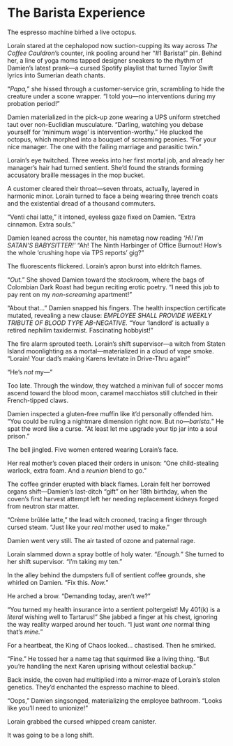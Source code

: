 # The Barista Experience

The espresso machine birhed a live octopus.  

Lorain stared at the cephalopod now suction-cupping its way across *The Coffee Cauldron*’s counter, ink pooling around her “#1 Barista!” pin. Behind her, a line of yoga moms tapped designer sneakers to the rhythm of Damien’s latest prank—a cursed Spotify playlist that turned Taylor Swift lyrics into Sumerian death chants.  

“*Papa,*” she hissed through a customer-service grin, scrambling to hide the creature under a scone wrapper. “I told you—no interventions during my probation period!”  

Damien materialized in the pick-up zone wearing a UPS uniform stretched taut over non-Euclidian musculature. “Darling, watching you debase yourself for ‘minimum wage’ is intervention-worthy.” He plucked the octopus, which morphed into a bouquet of screaming peonies. “For your nice manager. The one with the failing marriage and parasitic twin.”  

Lorain’s eye twitched. Three weeks into her first mortal job, and already her manager’s hair had turned sentient. She’d found the strands forming accusatory braille messages in the mop bucket.  

A customer cleared their throat—seven throats, actually, layered in harmonic minor. Lorain turned to face a being wearing three trench coats and the existential dread of a thousand commuters.  

“Venti chai latte,” it intoned, eyeless gaze fixed on Damien. “Extra cinnamon. Extra souls.”  

Damien leaned across the counter, his nametag now reading *‘Hi! I’m SATAN’S BABYSITTER!’* “Ah! The Ninth Harbinger of Office Burnout! How’s the whole ‘crushing hope via TPS reports’ gig?”  

The fluorescents flickered. Lorain’s apron burst into eldritch flames.  

“*Out.*” She shoved Damien toward the stockroom, where the bags of Colombian Dark Roast had begun reciting erotic poetry. “I need this job to pay rent on my *non-screaming* apartment!”  

“About that…” Damien snapped his fingers. The health inspection certificate mutated, revealing a new clause: *EMPLOYEE SHALL PROVIDE WEEKLY TRIBUTE OF BLOOD TYPE AB-NEGATIVE.* “Your ‘landlord’ is actually a retired nephilim taxidermist. Fascinating hobbyist!”  

The fire alarm sprouted teeth. Lorain’s shift supervisor—a witch from Staten Island moonlighting as a mortal—materialized in a cloud of vape smoke. “Lorain! Your dad’s making Karens levitate in Drive-Thru again!”  

“He’s *not* my—”  

Too late. Through the window, they watched a minivan full of soccer moms ascend toward the blood moon, caramel macchiatos still clutched in their French-tipped claws.  

Damien inspected a gluten-free muffin like it’d personally offended him. “You could be ruling a nightmare dimension right now. But no—*barista.*” He spat the word like a curse. “At least let me upgrade your tip jar into a soul prison.”  

The bell jingled. Five women entered wearing Lorain’s face.  

Her real mother’s coven placed their orders in unison: “One child-stealing warlock, extra foam. And a *reunion* blend to go.”  

The coffee grinder erupted with black flames. Lorain felt her borrowed organs shift—Damien’s last-ditch “gift” on her 18th birthday, when the coven’s first harvest attempt left her needing replacement kidneys forged from neutron star matter.  

“Crème brûlée latte,” the lead witch crooned, tracing a finger through cursed steam. “Just like your *real* mother used to make.”  

Damien went very still. The air tasted of ozone and paternal rage.  

Lorain slammed down a spray bottle of holy water. “*Enough.*” She turned to her shift supervisor. “I’m taking my ten.”  

In the alley behind the dumpsters full of sentient coffee grounds, she whirled on Damien. “Fix this. *Now.*”  

He arched a brow. “Demanding today, aren’t we?”  

“You turned my health insurance into a sentient poltergeist! My 401(k) is a *literal* wishing well to Tartarus!” She jabbed a finger at his chest, ignoring the way reality warped around her touch. “I just want *one* normal thing that’s *mine.*”  

For a heartbeat, the King of Chaos looked... chastised. Then he smirked.  

“Fine.” He tossed her a name tag that squirmed like a living thing. “But you’re handling the next Karen uprising without celestial backup.”  

Back inside, the coven had multiplied into a mirror-maze of Lorain’s stolen genetics. They’d enchanted the espresso machine to bleed.  

“Oops,” Damien singsonged, materializing the employee bathroom. “Looks like you’ll need to unionize!”  

Lorain grabbed the cursed whipped cream canister.  

It was going to be a long shift.
